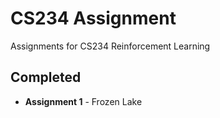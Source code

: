 # CS234 Assignment
Assignments for CS234 Reinforcement Learning

## Completed
+ **Assignment 1** - Frozen Lake
